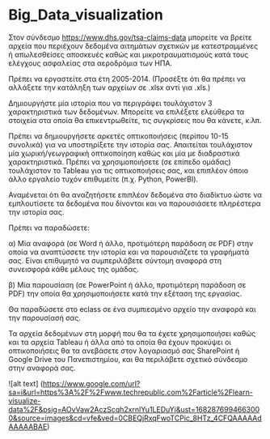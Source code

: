 # Big_Data_visualization
Στον σύνδεσμο https://www.dhs.gov/tsa-claims-data μπορείτε να βρείτε αρχεία που περιέχουν δεδομένα αιτημάτων σχετικών με κατεστραμμένες ή απωλεσθείσες αποσκευές καθώς και μικροτραυματισμούς κατά τους ελέγχους ασφαλείας στα αεροδρόμια των ΗΠΑ.

Πρέπει να εργαστείτε στα έτη 2005-2014. (Προσέξτε ότι θα πρέπει να αλλάξετε την κατάληξη των αρχείων σε .xlsx αντί για .xls.)

Δημιουργήστε μία ιστορία που να περιγράφει τουλάχιστον 3 χαρακτηριστικά των δεδομένων. Μπορείτε να επιλέξετε ελεύθερα τα στοιχεία στα οποία θα επικεντρωθείτε, τις συγκρίσεις που θα κάνετε, κ.λπ.

Πρέπει να δημιουργήσετε αρκετές οπτικοποιήσεις (περίπου 10-15 συνολικά) για να υποστηρίξετε την ιστορία σας. Απαιτείται τουλάχιστον μία χωρική/γεωγραφική οπτικοποίηση καθώς και μία με διαδραστικά χαρακτηριστικά. Πρέπει να χρησιμοποιήσετε (σε επίπεδο ομάδας) τουλάχιστον το Tableau για τις οπτικοποιήσεις σας, και επιπλέον όποιο άλλο εργαλείο τυχόν επιθυμείτε (π.χ. Python, PowerBI).

Αναμένεται ότι θα αναζητήσετε επιπλέον δεδομένα στο διαδίκτυο ώστε να εμπλουτίσετε τα δεδομένα που δίνονται και να παρουσιάσετε πληρέστερα την ιστορία σας.

Πρέπει να παραδώσετε:

α) Μία αναφορά (σε Word ή άλλο, προτιμότερη παράδοση σε PDF) στην οποία να αναπτύσσετε την ιστορία και να παρουσιάζετε τα γραφήματά σας. Είναι επιθυμητό να συμπεριλάβετε σύντομη αναφορά στη συνεισφορά κάθε μέλους της ομάδας.

β) Μία παρουσίαση (σε PowerPoint ή άλλο, προτιμότερη παράδοση σε PDF) την οποία θα χρησιμοποιήσετε κατά την εξέταση της εργασίας.

Θα παραδώσετε στο eclass σε ένα συμπιεσμένο αρχείο την αναφορά και την παρουσίασή σας.

Τα αρχεία δεδομένων στη μορφή που θα τα έχετε χρησιμοποιήσει καθώς και τα αρχεία Tableau ή άλλα από τα οποία θα έχουν προκύψει οι οπτικοποιήσεις θα τα ανεβάσετε στον λογαριασμό σας SharePoint ή Google Drive του Πανεπιστημίου, και θα περιλάβετε σχετικό σύνδεσμο στην αναφορά σας.

![alt text] (https://www.google.com/url?sa=i&url=https%3A%2F%2Fwww.techrepublic.com%2Farticle%2Flearn-visualize-data%2F&psig=AOvVaw2AczScqh2xrnlYu1LEDuYj&ust=1682876994663000&source=images&cd=vfe&ved=0CBEQjRxqFwoTCPic_8HTz_4CFQAAAAAdAAAAABAE)
